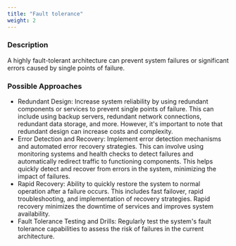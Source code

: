 ```yaml
---
title: "Fault tolerance"
weight: 2
---
```


### **Description**

A highly fault-tolerant architecture can prevent system failures or significant errors caused by single points of failure.

### **Possible Approaches**

- Redundant Design: Increase system reliability by using redundant components or services to prevent single points of failure. This can include using backup servers, redundant network connections, redundant data storage, and more. However, it's important to note that redundant design can increase costs and complexity.
- Error Detection and Recovery: Implement error detection mechanisms and automated error recovery strategies. This can involve using monitoring systems and health checks to detect failures and automatically redirect traffic to functioning components. This helps quickly detect and recover from errors in the system, minimizing the impact of failures.
- Rapid Recovery: Ability to quickly restore the system to normal operation after a failure occurs. This includes fast failover, rapid troubleshooting, and implementation of recovery strategies. Rapid recovery minimizes the downtime of services and improves system availability.
- Fault Tolerance Testing and Drills: Regularly test the system's fault tolerance capabilities to assess the risk of failures in the current architecture.